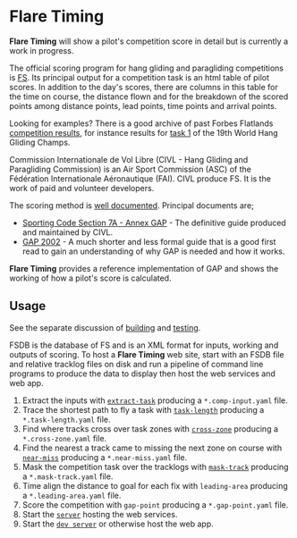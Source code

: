 # Flare Timing

**Flare Timing** will show a pilot's competition score in detail but is currently a work in progress.

The official scoring program for hang gliding and paragliding competitions is [FS](http://fs.fai.org/). Its principal output for a competition task is an html table of pilot scores. In addition to the day's scores, there are columns in this table for the time on course, the distance flown and for the breakdown of the scored points among distance points, lead points, time points and arrival points.

Looking for examples? There is a good archive of past Forbes Flatlands [competition results](http://www.forbesflatlands.com/results/past-results), for instance results for [task 1](https://www.forbesflatlands.com/results-show?id_results=7&db=results2013&class=results_open) of the 19th World Hang Gliding Champs.

Commission Internationale de Vol Libre (CIVL - Hang Gliding and Paragliding Commission) is an Air Sport Commission (ASC) of the Fédération Internationale Aéronautique (FAI). CIVL produce FS. It is the work of paid and volunteer developers.

The scoring method is [well documented](http://fs.fai.org/trac/wiki/ScoringFormulas). Principal documents are;

* [Sporting Code Section 7A - Annex GAP](http://www.fai.org/downloads/civl/SC7A_GAP) - The definitive guide produced and maintained by CIVL.
* [GAP 2002](http://fs.fai.org/trac/raw-attachment/wiki/ScoringFormulas/GAP02_en.pdf) - A much shorter and less formal guide that is a good first read to gain an understanding of why GAP is needed and how it works.

**Flare Timing** provides a reference implementation of GAP and shows the working of how a pilot's score is calculated.

## Usage

See the separate discussion of [building](BUILDING.md) and [testing](TESTING.md).

FSDB is the database of FS and is an XML format for inputs, working and outputs of scoring. To host a **Flare Timing** web site, start with an FSDB file and relative tracklog files on disk and run a pipeline of command line programs to produce the data to display then host the web services and web app.

1. Extract the inputs with [`extract-task`](flare-timing/prod-apps/extract-task) producing a `*.comp-input.yaml` file.
2. Trace the shortest path to fly a task with [`task-length`](flare-timing/prod-apps/task-length) producing
   a `*.task-length.yaml` file.
3. Find where tracks cross over task zones with [`cross-zone`](flare-timing/prod-apps/cross-zone) producing
   a `*.cross-zone.yaml` file.
4. Find the nearest a track came to missing the next zone on course with [`near-miss`](flare-timing/prod-apps/near-miss) producing
   a `*.near-miss.yaml` file.
5. Mask the competition task over the tracklogs with [`mask-track`](flare-timing/prod-apps/mask-track) producing
   a `*.mask-track.yaml` file.
6. Time align the distance to goal for each fix with `leading-area` producing
   a `*.leading-area.yaml` file.
7. Score the competition with `gap-point` producing a `*.gap-point.yaml` file.
8. Start the [`server`](flare-timing/prod-apps/app-serve) hosting the web services.
9. Start the [`dev server`](flare-timing/view) or otherwise host the web app.
